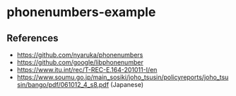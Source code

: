 # phonenumbers-example

## References
- https://github.com/nyaruka/phonenumbers
- https://github.com/google/libphonenumber 
- https://www.itu.int/rec/T-REC-E.164-201011-I/en
- https://www.soumu.go.jp/main_sosiki/joho_tsusin/policyreports/joho_tsusin/bango/pdf/061012_4_s8.pdf (Japanese)